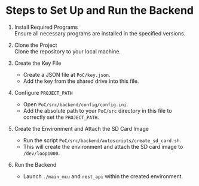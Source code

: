# Steps to Set Up and Run the Backend
1. Install Required Programs  
   Ensure all necessary programs are installed in the specified versions.  

2. Clone the Project  
   Clone the repository to your local machine.  

3. Create the Key File  
   - Create a JSON file at `PoC/key.json`.  
   - Add the key from the shared drive into this file.  

4. Configure `PROJECT_PATH`  
   - Open `PoC/src/backend/config/config.ini`.  
   - Add the absolute path to your `PoC/src` directory in this file to correctly set the `PROJECT_PATH`.  

5. Create the Environment and Attach the SD Card Image  
   - Run the script `PoC/src/backend/autoscripts/create_sd_card.sh`.  
   - This will create the environment and attach the SD card image to `/dev/loop1000`.  

6. Run the Backend  
   - Launch `./main_mcu` and `rest_api` within the created environment.  
